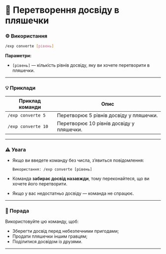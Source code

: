 # 🧪 Перетворення досвіду в пляшечки

### ⚙️ Використання

```bash
/exp converte [рівень]
```

**Параметри:**

* `[рівень]` — кількість рівнів досвіду, яку ви хочете перетворити в пляшечки.

***

### 💡 Приклади

| Приклад команди    | Опис                                     |
| ------------------ | ---------------------------------------- |
| `/exp converte 5`  | Перетворює 5 рівнів досвіду у пляшечки.  |
| `/exp converte 10` | Перетворює 10 рівнів досвіду у пляшечки. |

***

### ⚠️ Увага

*   Якщо ви введете команду без числа, з’явиться повідомлення:

    ```
    Використання: /exp converte [рівень]
    ```
* Команда **забирає досвід назавжди**, тому переконайтеся, що ви хочете його перетворити.
* Якщо у вас недостатньо досвіду — команда не спрацює.

***

### 🎁 Порада

Використовуйте цю команду, щоб:

* Зберегти досвід перед небезпечними пригодами;
* Продати пляшечки іншим гравцям;
* Поділитися досвідом із друзями.

***


